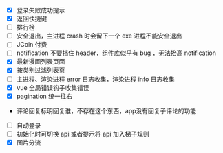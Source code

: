 - [x] 登录失败成功提示
- [x] 返回快捷键
- [ ] 排行榜
- [ ] 安全退出，主进程 crash 时会留下一个 exe 进程不能安全退出
- [ ] JCoin 付费
- [ ] notification 不要挡住 header，组件库似乎有 bug ，无法抬高 notification
- [x] 最新漫画列表页面
- [x] 按类别过滤列表页
- [ ] 主进程、渲染进程 error 日志收集，渲染进程 info 日志收集
- [x] vue 全局错误钩子收集错误
- [x] pagination 统一往右
- 评论回复标明回复谁，不存在这个东西，app没有回复子评论的功能
- [ ] 自动登录
- [ ] 初始化时可切换 api 或者提示将 api 加入梯子规则
- [x] 图片分流